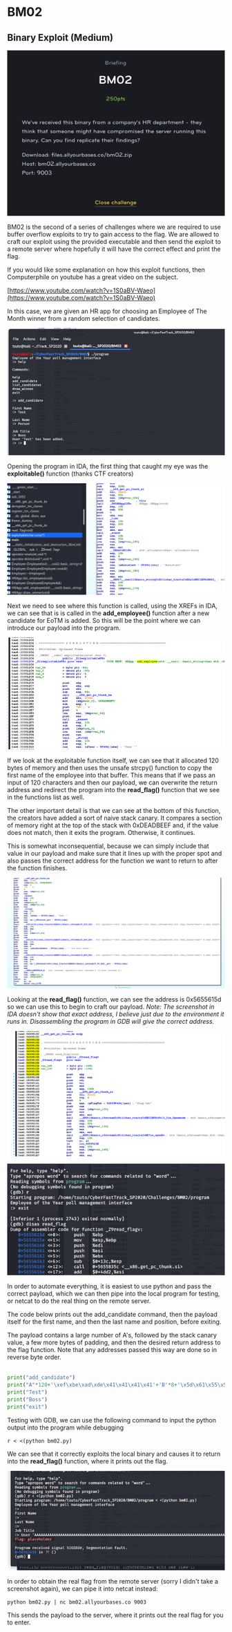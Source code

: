 # BM02
## Binary Exploit (Medium)

![BM02](BM02.png)

BM02 is the second of a series of challenges where we are required to use buffer overflow exploits to try to gain access to the flag. We are allowed to craft our exploit using the provided executable and then send the exploit to a remote server where hopefully it will have the correct effect and print the flag.

If you would like some explanation on how this exploit functions, then Computerphile on youtube has a great video on the subject.

[https://www.youtube.com/watch?v=1S0aBV-Waeo](https://www.youtube.com/watch?v=1S0aBV-Waeo)

In this case, we are given an HR app for choosing an Employee of The Month winner from a random selection of candidates.

![BM02_1](BM02_1.png)

Opening the program in IDA, the first thing that caught my eye was the **exploitable()** function (thanks CTF creators)

![BM02_2](BM02_2.png)

Next we need to see where this function is called, using the XREFs in IDA, we can see that is is called in the **add_employee()** function after a new candidate for EoTM is added. So this will be the point where we can introduce our payload into the program.

![BM02_3](BM02_3.png)

If we look at the exploitable function itself, we can see that it allocated 120 bytes of memory and then uses the unsafe strcpy() function to copy the first name of the employee into that buffer. This means that if we pass an input of 120 characters and then our payload, we can overwrite the return address and redirect the program into the **read_flag()** function that we see in the functions list as well.

The other important detail is that we can see at the bottom of this function, the creators have added a sort of naive stack canary. It compares a section of memory right at the top of the stack with 0xDEADBEEF and, if the value does not match, then it exits the program. Otherwise, it continues.

This is somewhat inconsequential, because we can simply include that value in our payload and make sure that it lines up with the proper spot and also passes the correct address for the function we want to return to after the function finishes.

![BM02_4](BM02_4.png)

Looking at the **read_flag()** function, we can see the address is 0x5655615d so we can use this to begin to craft our payload. *Note: The screenshot in IDA doesn't show that exact address, I believe just due to the environment it runs in. Disassembling the program in GDB will give the correct address.*

![BM02_5](BM02_5.png)


![BM02_5](BM02_5_0.png)

In order to automate everything, it is easiest to use python and pass the correct payload, which we can then pipe into the local program for testing, or netcat to do the real thing on the remote server.

The code below prints out the add_candidate command, then the payload itself for the first name, and then the last name and position, before exiting.

The payload contains a large number of A's, followed by the stack canary value, a few more bytes of padding, and then the desired return address to the flag function. Note that any addresses passed this way are done so in reverse byte order.

```python

print("add_candidate")
print("A"*120+'\xef\xbe\xad\xde\x41\x41\x41\x41'+'B'*8+'\x5d\x61\x55\x56')
print("Test")
print("Boss")
print("exit")

```

Testing with GDB, we can use the following command to input the python output into the program while debugging

```
r < <(python bm02.py)
```

We can see that it correctly exploits the local binary and causes it to return into the **read_flag()** function, where it prints out the flag.

![BM02_5](BM02_6.png)

In order to obtain the real flag from the remote server (sorry I didn't take a screenshot again), we can pipe it into netcat instead:

```
python bm02.py | nc bm02.allyourbases.co 9003
```

This sends the payload to the server, where it prints out the real flag for you to enter.
